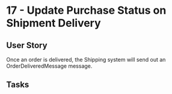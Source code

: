 # 17 - Update Purchase Status on Shipment Delivery

## User Story
Once an order is delivered, the Shipping system will send out an OrderDeliveredMessage message.

## Tasks
